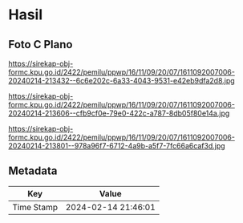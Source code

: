 # Hasil

## Foto C Plano

https://sirekap-obj-formc.kpu.go.id/2422/pemilu/ppwp/16/11/09/20/07/1611092007006-20240214-213432--6c6e202c-6a33-4043-9531-e42eb9dfa2d8.jpg

https://sirekap-obj-formc.kpu.go.id/2422/pemilu/ppwp/16/11/09/20/07/1611092007006-20240214-213606--cfb9cf0e-79e0-422c-a787-8db05f80e14a.jpg

https://sirekap-obj-formc.kpu.go.id/2422/pemilu/ppwp/16/11/09/20/07/1611092007006-20240214-213801--978a96f7-6712-4a9b-a5f7-7fc66a6caf3d.jpg


## Metadata

| Key        | Value               |
| ---------- | ------------------- |
| Time Stamp | 2024-02-14 21:46:01 |



